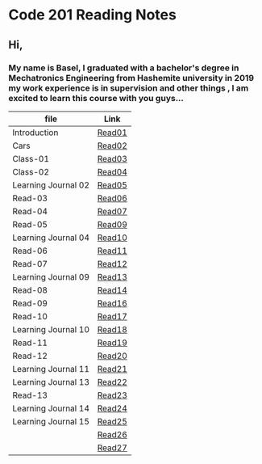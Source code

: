 # Code 201 Reading Notes

## **Hi,**

### My name is Basel, I graduated with a bachelor's degree in Mechatronics Engineering from Hashemite university in 2019 my work experience is in supervision and other things , I am excited to learn this course with you guys...


| file                | Link       |
| ------------------  | -----------|
| Introduction        | [Read01](https://bassel07.github.io/Reading-Notes201/) |
| Cars                | [Read02](https://bassel07.github.io/Cars/)   |
| Class-01            |  [Read03](https://bassel07.github.io/Reading-Notes201/class-01)   |
| Class-02            |  [Read04](https://bassel07.github.io/Reading-Notes201/class-02)   |
| Learning Journal 02 |  [Read05](https://bassel07.github.io/Reading-Notes201/Learning%20Journal)   |
| Read-03             |  [Read06](https://bassel07.github.io/Reading-Notes201/Read-03)   |
| Read-04             |  [Read07](https://bassel07.github.io/Reading-Notes201/Read-04)   |
| Read-05             |  [Read09](https://bassel07.github.io/Reading-Notes201/Read-05)   |
| Learning Journal 04 |  [Read10](https://bassel07.github.io/Reading-Notes201/LearningJournal-04)   |
| Read-06             |  [Read11](https://bassel07.github.io/Reading-Notes201/Read-06)   |
| Read-07             |  [Read12](https://bassel07.github.io/Reading-Notes201/Read-07)   |
| Learning Journal 09 |  [Read13](https://bassel07.github.io/Reading-Notes201/LearningJournal-09)   |
| Read-08             |  [Read14](https://bassel07.github.io/Reading-Notes201/Read-08)   |
| Read-09             |  [Read16](https://bassel07.github.io/Reading-Notes201/Read-09)   |
| Read-10             |  [Read17](https://bassel07.github.io/Reading-Notes201/Read-10)   |
| Learning Journal 10 |  [Read18](https://bassel07.github.io/Reading-Notes201/LearningJournal-10)   |
| Read-11             |  [Read19](https://bassel07.github.io/Reading-Notes201/Read-11)   |
| Read-12             |  [Read20](https://bassel07.github.io/Reading-Notes201/Read-12)   |
| Learning Journal 11 |  [Read21](https://bassel07.github.io/Reading-Notes201/LearningJournal-11)   |
| Learning Journal 13 |  [Read22](https://bassel07.github.io/Reading-Notes201/LearningJournal-13)   |
| Read-13             |  [Read23](https://bassel07.github.io/Reading-Notes201/Read-13)   |
| Learning Journal 14 |  [Read24](https://bassel07.github.io/Reading-Notes201/LearningJournal-14)   |
| Learning Journal 15 |  [Read25](https://bassel07.github.io/Reading-Notes201/LearningJournal-15)   |
|                     |  [Read26]()   |
|                     |  [Read27]()   |
